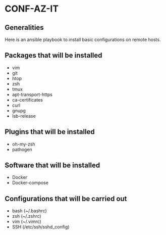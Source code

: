 # CONF-AZ-IT

## Generalities
Here is an ansible playbook to install basic configurations on remote hosts.

## Packages that will be installed
- vim
- git
- htop
- zsh
- tmux
- apt-transport-https
- ca-certificates
- curl
- gnupg
- lsb-release

## Plugins that will be installed
- oh-my-zsh
- pathogen

## Software that will be installed
- Docker
- Docker-compose

## Configurations that will be carried out
- bash (~/.bashrc)
- zsh (~/.zshrc)
- vim (~/.vimrc)
- SSH (/etc/ssh/sshd_config)
